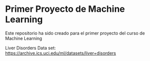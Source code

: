 # Primer Proyecto de Machine Learning
Este repositorio ha sido creado para el primer proyecto del curso de Machine Learning


Liver Disorders Data set:
https://archive.ics.uci.edu/ml/datasets/liver+disorders

